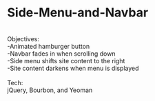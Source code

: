 # Side-Menu-and-Navbar
<br/>
Objectives:
<br/>-Animated hamburger button
<br/>-Navbar fades in when scrolling down
<br/>-Side menu shifts site content to the right
<br/>-Site content darkens when menu is displayed
<br/><br/>
Tech: 
<br/>jQuery, Bourbon, and Yeoman
